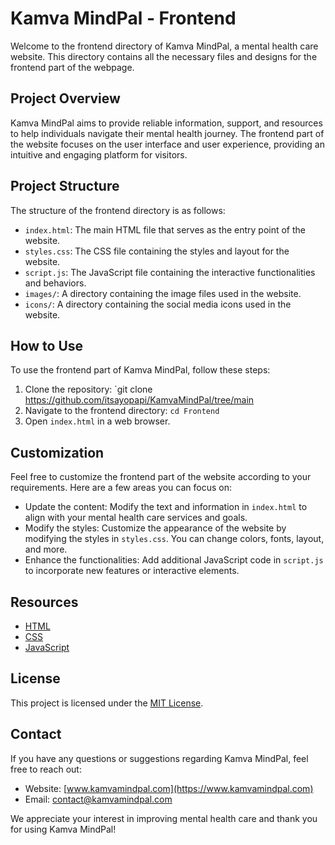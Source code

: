 # Kamva MindPal - Frontend

Welcome to the frontend directory of Kamva MindPal, a mental health care website. This directory contains all the necessary files and designs for the frontend part of the webpage.

## Project Overview

Kamva MindPal aims to provide reliable information, support, and resources to help individuals navigate their mental health journey. The frontend part of the website focuses on the user interface and user experience, providing an intuitive and engaging platform for visitors.

## Project Structure

The structure of the frontend directory is as follows:

- `index.html`: The main HTML file that serves as the entry point of the website.
- `styles.css`: The CSS file containing the styles and layout for the website.
- `script.js`: The JavaScript file containing the interactive functionalities and behaviors.
- `images/`: A directory containing the image files used in the website.
- `icons/`: A directory containing the social media icons used in the website.

## How to Use

To use the frontend part of Kamva MindPal, follow these steps:

1. Clone the repository: `git clone <https://github.com/itsayopapi/KamvaMindPal/tree/main>
2. Navigate to the frontend directory: `cd Frontend`
3. Open `index.html` in a web browser.

## Customization

Feel free to customize the frontend part of the website according to your requirements. Here are a few areas you can focus on:

- Update the content: Modify the text and information in `index.html` to align with your mental health care services and goals.
- Modify the styles: Customize the appearance of the website by modifying the styles in `styles.css`. You can change colors, fonts, layout, and more.
- Enhance the functionalities: Add additional JavaScript code in `script.js` to incorporate new features or interactive elements.

## Resources

- [HTML](https://www.w3.org/html/)
- [CSS](https://www.w3.org/Style/CSS/)
- [JavaScript](https://developer.mozilla.org/en-US/docs/Web/JavaScript)

## License

This project is licensed under the [MIT License](LICENSE).

## Contact

If you have any questions or suggestions regarding Kamva MindPal, feel free to reach out:

- Website: [www.kamvamindpal.com](https://www.kamvamindpal.com)
- Email: [contact@kamvamindpal.com](mailto:contact@kamvamindpal.com)

We appreciate your interest in improving mental health care and thank you for using Kamva MindPal!

